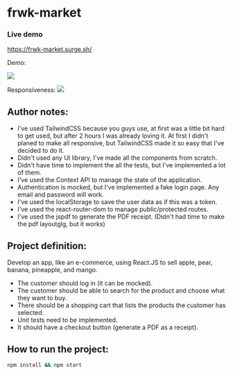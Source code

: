 # frwk-market

### Live demo
https://frwk-market.surge.sh/


Demo:

![](demo.gif)

Responsiveness:
![](demo-responsividade.gif)

## Author notes:
- I've used TailwindCSS because you guys use, at first was a little bit hard to get used, but after 2 hours I was already loving it. At first I didn't planed to make all responsive, but TailwindCSS made it so easy that I've decided to do it.
- Didn't used any UI library, I've made all the components from scratch.
- Didn't have time to implement the all the tests, but I've implemented a lot of them.
- I've used the Context API to manage the state of the application.
- Authentication is mocked, but I've implemented a fake login page. Any email and password will work.
- I've used the localStorage to save the user data as if this was a token.
- I've used the react-router-dom to manage public/protected routes.
- I've used the jspdf to generate the PDF receipt. (Didn't had time to make the pdf layoutglg, but it works)

## Project definition:
Develop an app, like an e-commerce, using React.JS to sell apple, pear, banana, pineapple, and mango.

- The customer should log in (it can be mocked).
- The customer should be able to search for the product and choose what they want to buy.
- There should be a shopping cart that lists the products the customer has selected.
- Unit tests need to be implemented.
- It should have a checkout button (generate a PDF as a receipt).

## How to run the project:
```bash
npm install && npm start
```
